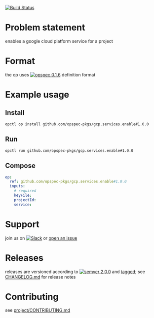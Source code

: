 [![Build Status](https://travis-ci.org/opspec-pkgs/gcp.services.enable.svg?branch=master)](https://travis-ci.org/opspec-pkgs/gcp.services.enable)

# Problem statement

enables a google cloud platform service for a project

# Format

the op uses [![opspec 0.1.6](https://img.shields.io/badge/opspec-0.1.6-brightgreen.svg?colorA=6b6b6b&colorB=fc16be)](https://opspec.io/0.1.6) definition format

# Example usage

## Install

```shell
opctl op install github.com/opspec-pkgs/gcp.services.enable#1.0.0
```

## Run

```
opctl run github.com/opspec-pkgs/gcp.services.enable#1.0.0
```

## Compose

```yaml
op:
  ref: github.com/opspec-pkgs/gcp.services.enable#1.0.0
  inputs:
    # required
    keyFile:
    projectId:
    service:
```

# Support

join us on
[![Slack](https://opctl-slackin.herokuapp.com/badge.svg)](https://opctl-slackin.herokuapp.com/)
or
[open an issue](https://github.com/opspec-pkgs/gcp.services.enable/issues)

# Releases

releases are versioned according to
[![semver 2.0.0](https://img.shields.io/badge/semver-2.0.0-brightgreen.svg)](http://semver.org/spec/v2.0.0.html)
and [tagged](https://git-scm.com/book/en/v2/Git-Basics-Tagging); see
[CHANGELOG.md](CHANGELOG.md) for release notes

# Contributing

see
[project/CONTRIBUTING.md](https://github.com/opspec-pkgs/project/blob/master/CONTRIBUTING.md)
